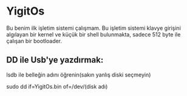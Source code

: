 # YigitOs
Bu benim ilk işletim sistemi çalışmam. Bu işletim sistemi klavye girişini algılayan bir kernel ve küçük bir shell bulunmakta, sadece 512 byte ile çalışan bir bootloader.

## DD ile Usb'ye yazdırmak:

lsdb ile belleğin adını öğrenin(sakın yanlış diski seçmeyin)

sudo dd if=YigitOs.bin of=/dev/(disk adı)
